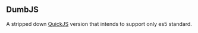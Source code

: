 ## DumbJS

A stripped down [QuickJS](https://bellard.org/quickjs/) version that intends to support only es5 standard.

